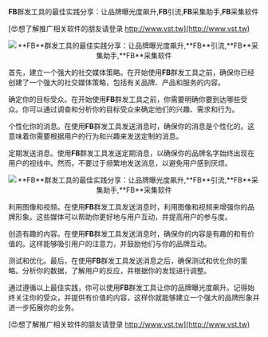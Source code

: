 **FB**群发工具的最佳实践分享：让品牌曝光度飙升,**FB**引流,**FB**采集助手,**FB**采集软件

[😍想了解推广相关软件的朋友请登录 http://www.vst.tw](http://www.vst.tw)

 <center><img src="https://vst.tw/MP4/tuiguang/png/6.png" alt="**FB**群发工具的最佳实践分享：让品牌曝光度飙升,**FB**引流,**FB**采集助手,**FB**采集软件"></center>

首先，建立一个强大的社交媒体策略。在开始使用**FB**群发工具之前，确保你已经创建了一个强大的社交媒体策略，包括有关品牌、产品和服务的内容。

确定你的目标受众。在开始使用**FB**群发工具之前，你需要明确你要到达哪些受众。你可以通过调查和分析你的目标受众来确定他们的兴趣、需求和行为。

个性化你的消息。在使用**FB**群发工具发送消息时，确保你的消息是个性化的。这意味着你需要根据用户的行为和兴趣来发送定制的消息。

定期发送消息。使用**FB**群发工具发送定期消息，以确保你的品牌名字始终出现在用户的视线中。然而，不要过于频繁地发送消息，以避免用户感到厌烦。

 <center><img src="https://vst.tw/MP4/tuiguang/png/5.png" alt="**FB**群发工具的最佳实践分享：让品牌曝光度飙升,**FB**引流,**FB**采集助手,**FB**采集软件"></center>

利用图像和视频。在使用**FB**群发工具发送消息时，利用图像和视频来增强你的品牌形象。这些媒体可以帮助你更好地与用户互动，并提高用户的参与度。

创造有趣的内容。在使用**FB**群发工具发送消息时，确保你的内容是有趣的和有价值的。这样能够吸引用户的注意力，并鼓励他们与你的品牌互动。

测试和优化。最后，在使用**FB**群发工具发送消息之后，确保测试和优化你的策略。分析你的数据，了解用户的反应，并根据你的发现进行调整。

通过遵循以上最佳实践，你可以使用**FB**群发工具让你的品牌曝光度飙升。记得始终关注你的受众，并提供有价值的内容，这样你就能够建立一个强大的品牌形象并进一步拓展你的业务。

[😍想了解推广相关软件的朋友请登录 http://www.vst.tw](http://www.vst.tw)



